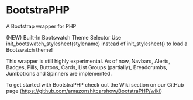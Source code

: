 # BootstraPHP
A Bootstrap wrapper for PHP

(NEW) Built-In Bootswatch Theme Selector
Use init_bootswatch_stylesheet(stylename) instead of init_stylesheet() to load a Bootswatch theme!

This wrapper is still highly experimental. As of now, Navbars, Alerts, Badges, Pills, Buttons, Cards, List Groups (partially), Breadcrumbs, Jumbotrons and Spinners are implemented.

To get started with BootstraPHP check out the Wiki section on our GitHub page (https://github.com/amazonshitcarshow/BootstraPHP/wiki)
